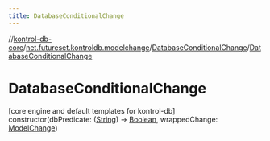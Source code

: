 ```yaml
---
title: DatabaseConditionalChange
---
```

//[kontrol-db-core](../../../index.html)/[net.futureset.kontroldb.modelchange](../index.html)/[DatabaseConditionalChange](index.html)/[DatabaseConditionalChange](-database-conditional-change.html)



# DatabaseConditionalChange



[core engine and default templates for kontrol-db]\
constructor(dbPredicate: ([String](https://kotlinlang.org/api/latest/jvm/stdlib/kotlin/-string/index.html)) -&gt; [Boolean](https://kotlinlang.org/api/latest/jvm/stdlib/kotlin/-boolean/index.html), wrappedChange: [ModelChange](../-model-change/index.html))




